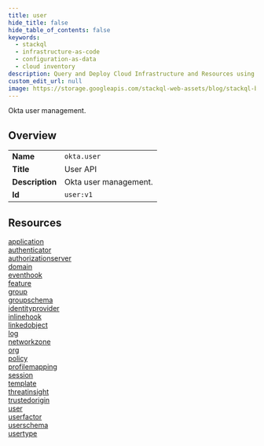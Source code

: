 ```yaml
---
title: user
hide_title: false
hide_table_of_contents: false
keywords:
  - stackql
  - infrastructure-as-code
  - configuration-as-data
  - cloud inventory
description: Query and Deploy Cloud Infrastructure and Resources using SQL
custom_edit_url: null
image: https://storage.googleapis.com/stackql-web-assets/blog/stackql-blog-post-featured-image.png
---
```

Okta user management.  
    

## Overview
<table><tbody>
<tr><td><b>Name</b></td><td><code>okta.user</code></td></tr>
<tr><td><b>Title</b></td><td>User API</td></tr>
<tr><td><b>Description</b></td><td>Okta user management.</td></tr>
<tr><td><b>Id</b></td><td><code>user:v1</code></td></tr>
</tbody></table>

## Resources
<div class="row">
<div class="providerDocColumn">
<a href="/docs/providers/okta/user/application/index.md">application</a><br />
<a href="/docs/providers/okta/user/authenticator/index.md">authenticator</a><br />
<a href="/docs/providers/okta/user/authorizationserver/index.md">authorizationserver</a><br />
<a href="/docs/providers/okta/user/domain/index.md">domain</a><br />
<a href="/docs/providers/okta/user/eventhook/index.md">eventhook</a><br />
<a href="/docs/providers/okta/user/feature/index.md">feature</a><br />
<a href="/docs/providers/okta/user/group/index.md">group</a><br />
<a href="/docs/providers/okta/user/groupschema/index.md">groupschema</a><br />
<a href="/docs/providers/okta/user/identityprovider/index.md">identityprovider</a><br />
<a href="/docs/providers/okta/user/inlinehook/index.md">inlinehook</a><br />
<a href="/docs/providers/okta/user/linkedobject/index.md">linkedobject</a><br />
<a href="/docs/providers/okta/user/log/index.md">log</a><br />
</div>
<div class="providerDocColumn">
<a href="/docs/providers/okta/user/networkzone/index.md">networkzone</a><br />
<a href="/docs/providers/okta/user/org/index.md">org</a><br />
<a href="/docs/providers/okta/user/policy/index.md">policy</a><br />
<a href="/docs/providers/okta/user/profilemapping/index.md">profilemapping</a><br />
<a href="/docs/providers/okta/user/session/index.md">session</a><br />
<a href="/docs/providers/okta/user/template/index.md">template</a><br />
<a href="/docs/providers/okta/user/threatinsight/index.md">threatinsight</a><br />
<a href="/docs/providers/okta/user/trustedorigin/index.md">trustedorigin</a><br />
<a href="/docs/providers/okta/user/user/index.md">user</a><br />
<a href="/docs/providers/okta/user/userfactor/index.md">userfactor</a><br />
<a href="/docs/providers/okta/user/userschema/index.md">userschema</a><br />
<a href="/docs/providers/okta/user/usertype/index.md">usertype</a><br />
</div>
</div>
